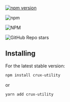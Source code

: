 [![npm version](https://badge.fury.io/js/crux-utility.svg)](https://badge.fury.io/js/crux-utility)

![npm](https://img.shields.io/npm/dw/crux-utility)

![NPM](https://img.shields.io/npm/l/crux-utility)

![GitHub Repo stars](https://img.shields.io/github/stars/Sucker-Org/crux-utility?style=social)

## Installing

For the latest stable version:

```bash
npm install crux-utility
```
or

```bash
yarn add crux-utility
```
